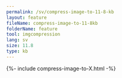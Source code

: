 ```yaml
---
permalink: /sv/compress-image-to-11-8-kb
layout: feature
fileName: compress-image-to-11-8kb
folderName: feature
tool: imgcompression
lang: sv
size: 11.8
type: kb
---
```


{%- include compress-image-to-X.html -%}
